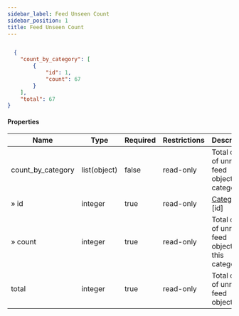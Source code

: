```yaml
---
sidebar_label: Feed Unseen Count
sidebar_position: 1
title: Feed Unseen Count
---
```


```json

  {
    "count_by_category": [
        {
            "id": 1,
            "count": 67
        }
    ],
    "total": 67
}

```

#### Properties

|Name|Type|Required|Restrictions|Description|
|---|---|---|---|---|
|count_by_category|list(object)|false|read-only|Total count of unread feed objects per category|
|» id|integer|true|read-only|[Category](/docs/apireference/v2/schemas/category) [id]|
|» count|integer|true|read-only|Total count of unread feed objects for this category|
|total|integer|true|read-only|Total count of unread feed objects|
